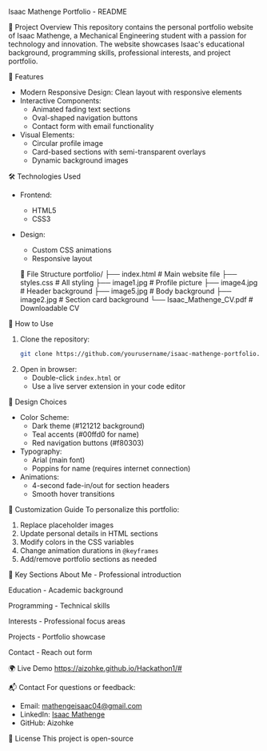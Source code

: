 Isaac Mathenge Portfolio - README

 📌 Project Overview
This repository contains the personal portfolio website of Isaac Mathenge, a Mechanical Engineering student with a passion for technology and innovation. The website showcases Isaac's educational background, programming skills, professional interests, and project portfolio.

🌟 Features
- Modern Responsive Design: Clean layout with responsive elements
- Interactive Components:
  - Animated fading text sections
  - Oval-shaped navigation buttons
  - Contact form with email functionality
- Visual Elements:
  - Circular profile image
  - Card-based sections with semi-transparent overlays
  - Dynamic background images

 🛠️ Technologies Used
- Frontend:
  - HTML5
  - CSS3
- Design:
  - Custom CSS animations
  - Responsive layout

  📂 File Structure
 portfolio/
├── index.html             # Main website file
├── styles.css             # All styling
├── image1.jpg             # Profile picture
├── image4.jpg             # Header background
├── image5.jpg             # Body background
├── image2.jpg             # Section card background
└── Isaac_Mathenge_CV.pdf  # Downloadable CV

🚀 How to Use
1. Clone the repository:
   ```bash
   git clone https://github.com/yourusername/isaac-mathenge-portfolio.git
   ```
2. Open in browser:
   - Double-click `index.html` or
   - Use a live server extension in your code editor

🎨 Design Choices
- Color Scheme:
  - Dark theme (#121212 background)
  - Teal accents (#00ffd0 for name)
  - Red navigation buttons (#f80303)
- Typography:
  - Arial (main font)
  - Poppins for name (requires internet connection)
- Animations:
  - 4-second fade-in/out for section headers
  - Smooth hover transitions

 📝 Customization Guide
To personalize this portfolio:
1. Replace placeholder images
2. Update personal details in HTML sections
3. Modify colors in the CSS variables
4. Change animation durations in `@keyframes`
5. Add/remove portfolio sections as needed

📌 Key Sections
About Me - Professional introduction

Education - Academic background

Programming - Technical skills

Interests - Professional focus areas

Projects - Portfolio showcase

Contact - Reach out form

🌍 Live Demo
https://aizohke.github.io/Hackathon1/#

📬 Contact
For questions or feedback:
- Email: mathengeisaac04@gmail.com
- LinkedIn: [Isaac Mathenge](https://www.linkedin.com/in/mathenge-isaac-a30741336)
- GitHub: Aizohke

📜 License
This project is open-source
